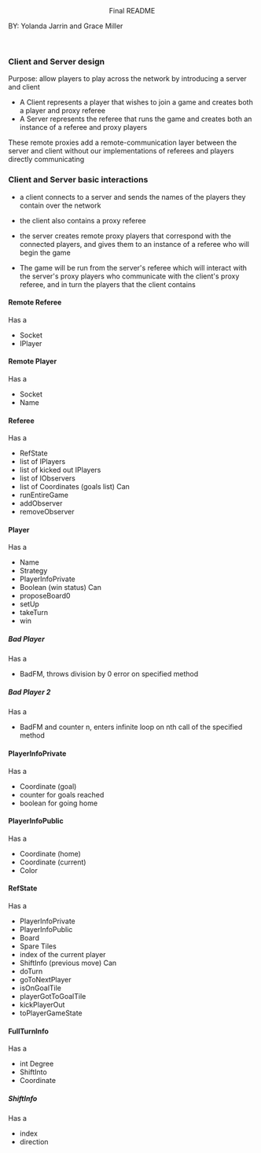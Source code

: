 <div style="text-align: center;">Final README</div>

BY: Yolanda Jarrin and Grace Miller

&nbsp;&nbsp;&nbsp;&nbsp;

### Client and Server design

Purpose: allow players to play across the network by introducing a server and client 


- A Client represents a player that wishes to join a game and creates both a player and proxy referee
- A Server represents the referee that runs the game and creates both an instance of a referee and proxy players

These remote proxies add a remote-communication layer between the server and client  without our implementations of referees and players directly communicating

### Client and Server basic interactions

- a client connects to a server and sends the names of the players they contain over the network
- the client also contains a proxy referee
- the server creates remote proxy players that correspond with the connected players, and gives them to 
an instance of a referee who will begin the game


- The game will be run from the server's referee which will interact with the server's proxy players 
who communicate with the client's proxy referee, and in turn the players that the client contains
  
#### Remote Referee
Has a
- Socket
- IPlayer

#### Remote Player
Has a
- Socket
- Name

#### Referee
Has a
- RefState
- list of IPlayers
- list of kicked out IPlayers
- list of IObservers
- list of Coordinates (goals list)
Can
- runEntireGame
- addObserver
- removeObserver

#### Player
Has a
- Name
- Strategy
- PlayerInfoPrivate
- Boolean (win status)
Can
- proposeBoard0
- setUp
- takeTurn
- win

##### Bad Player
Has a
- BadFM, throws division by 0 error on specified method

##### Bad Player 2
Has a
- BadFM and counter n, enters infinite loop on nth call of the specified method

#### PlayerInfoPrivate
Has a
- Coordinate (goal)
- counter for goals reached
- boolean for going home

#### PlayerInfoPublic
Has a
- Coordinate (home)
- Coordinate (current)
- Color

#### RefState
Has a
- PlayerInfoPrivate
- PlayerInfoPublic
- Board
- Spare Tiles
- index of the current player
- ShiftInfo (previous move)
Can
- doTurn
- goToNextPlayer
- isOnGoalTile
- playerGotToGoalTile
- kickPlayerOut
- toPlayerGameState

#### FullTurnInfo
Has a
- int Degree
- ShiftInto
- Coordinate

##### ShiftInfo
Has a
- index
- direction